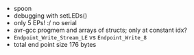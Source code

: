 * spoon
* debugging with setLEDs()
* only 5 EPs! :/ no serial
* avr-gcc progmem and arrays of structs; only at constant idx?
* `Endpoint_Write_Stream_LE` vs `Endpoint_Write_8`
* total end point size 176 bytes

